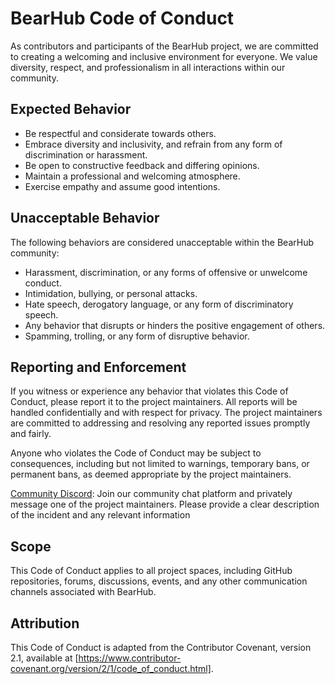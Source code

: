 # BearHub Code of Conduct

As contributors and participants of the BearHub project, we are committed to creating a welcoming and inclusive environment for everyone. We value diversity, respect, and professionalism in all interactions within our community.

## Expected Behavior

* Be respectful and considerate towards others.
* Embrace diversity and inclusivity, and refrain from any form of discrimination or harassment.
* Be open to constructive feedback and differing opinions.
* Maintain a professional and welcoming atmosphere.
* Exercise empathy and assume good intentions.

## Unacceptable Behavior
The following behaviors are considered unacceptable within the BearHub community:

* Harassment, discrimination, or any forms of offensive or unwelcome conduct.
* Intimidation, bullying, or personal attacks.
* Hate speech, derogatory language, or any form of discriminatory speech.
* Any behavior that disrupts or hinders the positive engagement of others.
* Spamming, trolling, or any form of disruptive behavior.

## Reporting and Enforcement

If you witness or experience any behavior that violates this Code of Conduct, please report it to the project maintainers. All reports will be handled confidentially and with respect for privacy. The project maintainers are committed to addressing and resolving any reported issues promptly and fairly.

Anyone who violates the Code of Conduct may be subject to consequences, including but not limited to warnings, temporary bans, or permanent bans, as deemed appropriate by the project maintainers.

[Community Discord](https://discord.gg/KKBwUBRySk): Join our community chat platform and privately message one of the project maintainers. Please provide a clear description of the incident and any relevant information

## Scope 

This Code of Conduct applies to all project spaces, including GitHub repositories, forums, discussions, events, and any other communication channels associated with BearHub.

## Attribution

This Code of Conduct is adapted from the Contributor Covenant, version 2.1, available at [https://www.contributor-covenant.org/version/2/1/code_of_conduct.html].

